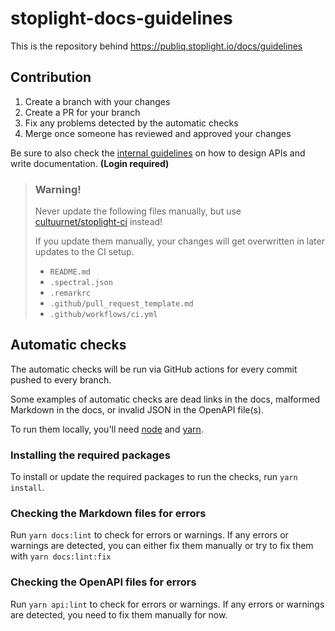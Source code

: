 # stoplight-docs-guidelines

This is the repository behind https://publiq.stoplight.io/docs/guidelines

## Contribution

1. Create a branch with your changes
2. Create a PR for your branch
3. Fix any problems detected by the automatic checks
4. Merge once someone has reviewed and approved your changes

Be sure to also check the [internal guidelines](https://publiq.stoplight.io/docs/guidelines) on how to design APIs and write documentation. **(Login required)**

> ### Warning!
>
> Never update the following files manually, but use [cultuurnet/stoplight-ci](https://github.com/cultuurnet/stoplight-ci) instead!
>
> If you update them manually, your changes will get overwritten in later updates to the CI setup.
>
> - `README.md`
> - `.spectral.json`
> - `.remarkrc`
> - `.github/pull_request_template.md`
> - `.github/workflows/ci.yml`

## Automatic checks

The automatic checks will be run via GitHub actions for every commit pushed to every branch.

Some examples of automatic checks are dead links in the docs, malformed Markdown in the docs, or invalid JSON in the OpenAPI file(s).

To run them locally, you'll need [node](https://nodejs.org/en/) and [yarn](https://yarnpkg.com/getting-started/install).

### Installing the required packages

To install or update the required packages to run the checks, run `yarn install`.

### Checking the Markdown files for errors

Run `yarn docs:lint` to check for errors or warnings. If any errors or warnings are detected, you can either fix them manually or try to fix them with `yarn docs:lint:fix`

### Checking the OpenAPI files for errors

Run `yarn api:lint` to check for errors or warnings. If any errors or warnings are detected, you need to fix them manually for now.

